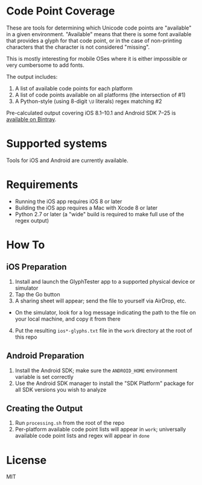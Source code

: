 # Code Point Coverage

These are tools for determining which Unicode code points are "available" in a given environment. "Available" means that there is some font available that provides a glyph for that code point, or in the case of non-printing characters that the character is not considered "missing".

This is mostly interesting for mobile OSes where it is either impossible or very cumbersome to add fonts.

The output includes:

1. A list of available code points for each platform
2. A list of code points available on all platforms (the intersection of #1)
3. A Python-style (using 8-digit `\U` literals) regex matching #2

Pre-calculated output covering iOS 8.1–10.1 and Android SDK 7–25 is [available on Bintray](https://bintray.com/amake/generic/CodePointCoverage/1.0#files).

# Supported systems

Tools for iOS and Android are currently available.

# Requirements

- Running the iOS app requires iOS 8 or later
- Building the iOS app requires a Mac with Xcode 8 or later 
- Python 2.7 or later (a "wide" build is required to make full use of the regex output)

# How To

## iOS Preparation

1. Install and launch the GlyphTester app to a supported physical device or simulator
2. Tap the Go button
3. A sharing sheet will appear; send the file to yourself via AirDrop, etc.
  - On the simulator, look for a log message indicating the path to the file on your local machine, and copy it from there
4. Put the resulting `ios*-glyphs.txt` file in the `work` directory at the root of this repo

## Android Preparation

1. Install the Android SDK; make sure the `ANDROID_HOME` environment variable is set correctly
2. Use the Android SDK manager to install the "SDK Platform" package for all SDK versions you wish to analyze

## Creating the Output

1. Run `processing.sh` from the root of the repo
2. Per-platform available code point lists will appear in `work`; universally available code point lists and regex will appear in `done`

# License

MIT

